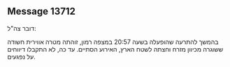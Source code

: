 ## Message 13712

דובר צה"ל:

בהמשך להתרעה שהופעלה בשעה 20:57 במצפה רמון, זוהתה מטרה אווירית חשודה ששוגרה מכיוון מזרח וחצתה לשטח הארץ, האירוע הסתיים.
עד כה, לא התקבלו דיווחים על נפגעים.

